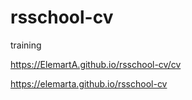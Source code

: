 # rsschool-cv
training

https://ElemartA.github.io/rsschool-cv/cv

https://elemarta.github.io/rsschool-cv
